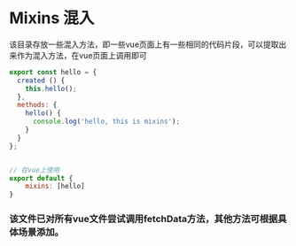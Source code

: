 # Mixins 混入

该目录存放一些混入方法，即一些vue页面上有一些相同的代码片段，可以提取出来作为混入方法，在vue页面上调用即可

```js
export const hello = {
  created () {
    this.hello();
  },
  methods: {
    hello() {
      console.log('hello, this is mixins');
    }
  }
};


// 在vue上使用
export default {
    mixins: [hello]
}
```

### 该文件已对所有vue文件尝试调用fetchData方法，其他方法可根据具体场景添加。
